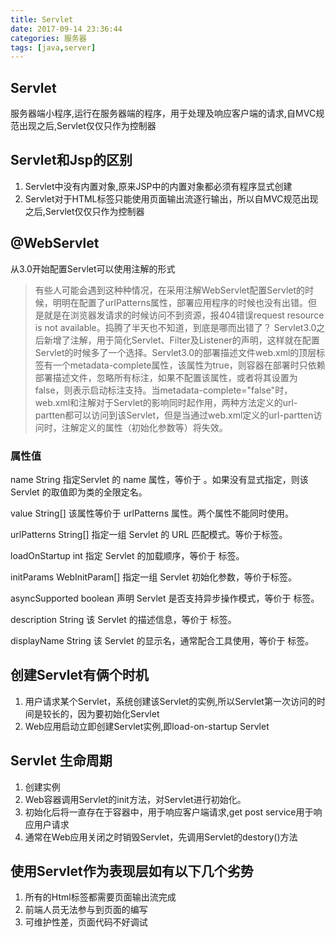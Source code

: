 ```yaml
---
title: Servlet
date: 2017-09-14 23:36:44
categories: 服务器
tags: [java,server]
---
```

## Servlet
服务器端小程序,运行在服务器端的程序，用于处理及响应客户端的请求,自MVC规范出现之后,Servlet仅仅只作为控制器

## Servlet和Jsp的区别
1. Servlet中没有内置对象,原来JSP中的内置对象都必须有程序显式创建
2. Servlet对于HTML标签只能使用页面输出流逐行输出，所以自MVC规范出现之后,Servlet仅仅只作为控制器

<!-- more -->

## @WebServlet 

从3.0开始配置Servlet可以使用注解的形式
>有些人可能会遇到这种种情况，在采用注解WebServlet配置Servlet的时候，明明在配置了urlPatterns属性，部署应用程序的时候也没有出错。但是就是在浏览器发请求的时候访问不到资源，报404错误request resource is not available。捣腾了半天也不知道，到底是哪而出错了？
 Servlet3.0之后新增了注解，用于简化Servlet、Filter及Listener的声明，这样就在配置Servlet的时候多了一个选择。Servlet3.0的部署描述文件web.xml的顶层标签<web-app>有一个metadata-complete属性，该属性为true，则容器在部署时只依赖部署描述文件，忽略所有标注，如果不配置该属性，或者将其设置为false，则表示启动标注支持。当metadata-complete="false"时，web.xml和注解对于Servlet的影响同时起作用，两种方法定义的url-partten都可以访问到该Servlet，但是当通过web.xml定义的url-partten访问时，注解定义的属性（初始化参数等）将失效。

### 属性值
name	String	指定Servlet 的 name 属性，等价于 <servlet-name>。如果没有显式指定，则该 Servlet 的取值即为类的全限定名。

value	String[]	该属性等价于 urlPatterns 属性。两个属性不能同时使用。

urlPatterns	String[]	指定一组 Servlet 的 URL 匹配模式。等价于<url-pattern>标签。

loadOnStartup	int	指定 Servlet 的加载顺序，等价于 <load-on-startup>标签。

initParams	WebInitParam[]	指定一组 Servlet 初始化参数，等价于<init-param>标签。

asyncSupported	boolean	声明 Servlet 是否支持异步操作模式，等价于<async-supported> 标签。

description	String	该 Servlet 的描述信息，等价于 <description>标签。

displayName	String	该 Servlet 的显示名，通常配合工具使用，等价于 <display-name>标签。
## 创建Servlet有俩个时机
1. 用户请求某个Servlet，系统创建该Servlet的实例,所以Servlet第一次访问的时间是较长的，因为要初始化Servlet
2. Web应用启动立即创建Servlet实例,即load-on-startup Servlet

## Servlet 生命周期
1. 创建实例
2. Web容器调用Servlet的init方法，对Servlet进行初始化。
3. 初始化后将一直存在于容器中，用于响应客户端请求,get post service用于响应用户请求
4. 通常在Web应用关闭之时销毁Servlet，先调用Servlet的destory()方法

## 使用Servlet作为表现层如有以下几个劣势
1. 所有的Html标签都需要页面输出流完成
2. 前端人员无法参与到页面的编写
3. 可维护性差，页面代码不好调试
